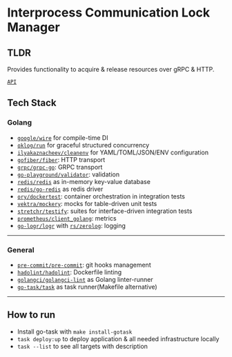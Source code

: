 # Interprocess Communication Lock Manager

## TLDR

Provides functionality to acquire & release resources over gRPC & HTTP.

[`API`](https://github.com/ruslanSorokin/lock-manager-api)

## Tech Stack

### Golang

- [`google/wire`](https://github.com/google/wire) for compile-time DI
- [`oklog/run`](https://github.com/oklog/run) for graceful structured
  concurrency
- [`ilyakaznacheev/cleanenv`](https://github.com/ilyakaznacheev/cleanenv) for YAML/TOML/JSON/ENV configuration
- [`gofiber/fiber`](https://github.com/gofiber): HTTP transport
- [`grpc/grpc-go`](https://github.com/grpc/grpc-go): GRPC transport
- [`go-playground/validator`](https://github.com/go-playground/validator): validation
- [`redis/redis`](https://github.com/redis/redis) as in-memory key-value database
- [`redis/go-redis`](https://github.com/redis/go-redis) as redis driver
- [`ory/dockertest`](https://github.com/ory/dockertest): container
  orchestration in integration tests
- [`vektra/mockery`](https://github.com/vektra/mockery): mocks for table-driven unit tests
- [`stretchr/testify`](https://github.com/stretchr/testify): suites for interface-driven integration tests
- [`prometheus/client_golang`](https://github.com/prometheus/client_golang): metrics
- [`go-logr/logr`](https://github.com/go-logr/logr) with [`rs/zerolog`](https://github.com/rs/zerolog): logging

---

### General

- [`pre-commit/pre-commit`](https://github.com/pre-commit/pre-commit): git hooks management
- [`hadolint/hadolint`](https://github.com/hadolint/hadolint): Dockerfile linting
- [`golangci/golangci-lint`](https://github.com/golangci/golangci-lint) as Golang linter-runner
- [`go-task/task`](https://github.com/go-task/task) as task runner(Makefile alternative)

---

## How to run

- Install go-task with `make install-gotask`
- `task deploy:up` to deploy application & all needed infrastructure locally
- `task --list` to see all targets with description
